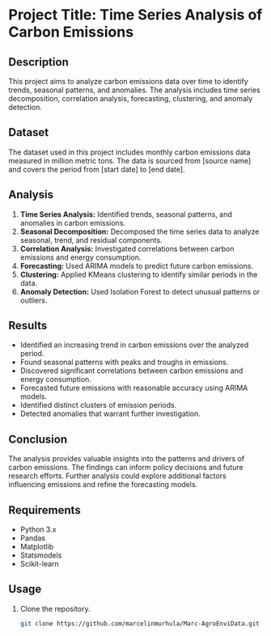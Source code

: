 # Project Title: Time Series Analysis of Carbon Emissions

## Description
This project aims to analyze carbon emissions data over time to identify trends, seasonal patterns, and anomalies. The analysis includes time series decomposition, correlation analysis, forecasting, clustering, and anomaly detection.

## Dataset
The dataset used in this project includes monthly carbon emissions data measured in million metric tons. The data is sourced from [source name] and covers the period from [start date] to [end date]. 

## Analysis
1. **Time Series Analysis:** Identified trends, seasonal patterns, and anomalies in carbon emissions.
2. **Seasonal Decomposition:** Decomposed the time series data to analyze seasonal, trend, and residual components.
3. **Correlation Analysis:** Investigated correlations between carbon emissions and energy consumption.
4. **Forecasting:** Used ARIMA models to predict future carbon emissions.
5. **Clustering:** Applied KMeans clustering to identify similar periods in the data.
6. **Anomaly Detection:** Used Isolation Forest to detect unusual patterns or outliers.

## Results
- Identified an increasing trend in carbon emissions over the analyzed period.
- Found seasonal patterns with peaks and troughs in emissions.
- Discovered significant correlations between carbon emissions and energy consumption.
- Forecasted future emissions with reasonable accuracy using ARIMA models.
- Identified distinct clusters of emission periods.
- Detected anomalies that warrant further investigation.

## Conclusion
The analysis provides valuable insights into the patterns and drivers of carbon emissions. The findings can inform policy decisions and future research efforts. Further analysis could explore additional factors influencing emissions and refine the forecasting models.

## Requirements
- Python 3.x
- Pandas
- Matplotlib
- Statsmodels
- Scikit-learn

## Usage
1. Clone the repository.
   ```bash
   git clone https://github.com/marcelinmurhula/Marc-AgroEnviData.git
